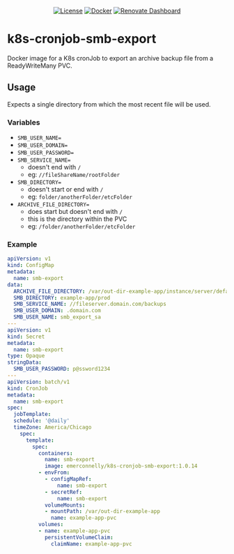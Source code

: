 <div align="center">

  [![License](https://img.shields.io/badge/license-AGPL--3.0-A42E2B)](/LICENSE)
  [![Docker](https://img.shields.io/docker/v/emerconnelly/k8s-cronjob-smb-export?label=Docker&sort=semver)](https://hub.docker.com/r/emerconnelly/k8s-cronjob-smb-export/tags)
  [![Renovate Dashboard](https://img.shields.io/badge/Renovate-555?logo=renovate&logoColor=497b9c&labelColor=000)](https://developer.mend.io/github/emerconnelly/k8s-cronjob-smb-export)

</div>

# k8s-cronjob-smb-export

Docker image for a K8s cronJob to export an archive backup file from a ReadyWriteMany PVC.

## Usage

Expects a single directory from which the most recent file will be used.

### Variables

- `SMB_USER_NAME=`
- `SMB_USER_DOMAIN=`
- `SMB_USER_PASSWORD=`
- `SMB_SERVICE_NAME=`
  - doesn't end with `/`
  - eg: `//fileShareName/rootFolder`
- `SMB_DIRECTORY=`
  - doesn't start or end with `/`
  - eg: `folder/anotherFolder/etcFolder`
- `ARCHIVE_FILE_DIRECTORY=`
  - does start but doesn't end with `/`
  - this is the directory within the PVC
  - eg: `/folder/anotherFolder/etcFolder`

### Example

```yaml
apiVersion: v1
kind: ConfigMap
metadata:
  name: smb-export
data:
  ARCHIVE_FILE_DIRECTORY: /var/out-dir-example-app/instance/server/default/data/archive
  SMB_DIRECTORY: example-app/prod
  SMB_SERVICE_NAME: //fileserver.domain.com/backups
  SMB_USER_DOMAIN: .domain.com
  SMB_USER_NAME: smb_export_sa
---
apiVersion: v1
kind: Secret
metadata:
  name: smb-export
type: Opaque
stringData:
  SMB_USER_PASSWORD: p@ssword1234
---
apiVersion: batch/v1
kind: CronJob
metadata:
  name: smb-export
spec:
  jobTemplate:
  schedule: '@daily'
  timeZone: America/Chicago
    spec:
      template:
        spec:
          containers:
            name: smb-export
            image: emerconnelly/k8s-cronjob-smb-export:1.0.14
          - envFrom:
            - configMapRef:
                name: smb-export
            - secretRef:
                name: smb-export
            volumeMounts:
            - mountPath: /var/out-dir-example-app
              name: example-app-pvc
          volumes:
          - name: example-app-pvc
            persistentVolumeClaim:
              claimName: example-app-pvc
```
